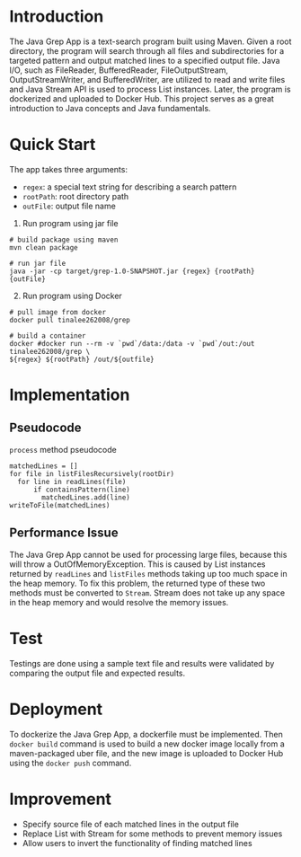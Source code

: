 # Introduction

The Java Grep App is a text-search program built using Maven. Given a root directory,
the program will search through all files and subdirectories for a targeted pattern and 
output matched lines to a specified output file. Java I/O, such as FileReader, BufferedReader, 
FileOutputStream, OutputStreamWriter, and BufferedWriter, are utilized to read and write files and 
Java Stream API is used to process List instances. Later, the program is dockerized and uploaded to 
Docker Hub. This project serves as a great introduction to Java concepts and Java fundamentals.

# Quick Start
The app takes three arguments:
* `regex`: a special text string for describing a search pattern
* `rootPath`: root directory path
* `outFile`: output file name

1. Run program using jar file
```
# build package using maven
mvn clean package 

# run jar file
java -jar -cp target/grep-1.0-SNAPSHOT.jar {regex} {rootPath} {outFile}
```

2. Run program using Docker
```
# pull image from docker
docker pull tinalee262008/grep

# build a container
docker #docker run --rm -v `pwd`/data:/data -v `pwd`/out:/out tinalee262008/grep \
${regex} ${rootPath} /out/${outfile}
```

# Implementation
## Pseudocode
`process` method pseudocode
```
matchedLines = []
for file in listFilesRecursively(rootDir)
  for line in readLines(file)
      if containsPattern(line)
        matchedLines.add(line)
writeToFile(matchedLines)
```

## Performance Issue
The Java Grep App cannot be used for processing large files, because this will throw a OutOfMemoryException.
This is caused by List instances returned by `readLines` and `listFiles` methods taking up too much
space in the heap memory. To fix this problem, the returned type of these two methods must be
converted to `Stream`. Stream does not take up any space in the heap memory and would resolve the
memory issues.

# Test
Testings are done using a sample text file and results were validated by comparing the output file 
and expected results.

# Deployment
To dockerize the Java Grep App, a dockerfile must be implemented.
Then `docker build` command is used to build a new docker image locally from a maven-packaged uber file,
and the new image is uploaded to Docker Hub using the `docker push` command.

# Improvement
* Specify source file of each matched lines in the output file
* Replace List with Stream for some methods to prevent memory issues
* Allow users to invert the functionality of finding matched lines